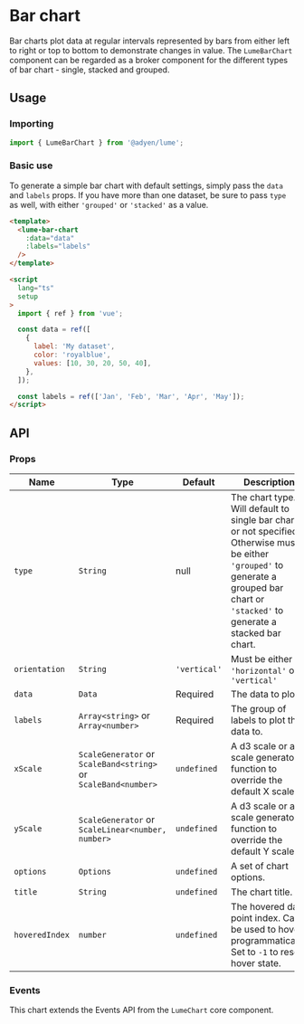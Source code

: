 # Bar chart

Bar charts plot data at regular intervals represented by bars from either left to right or top to bottom to demonstrate changes in value. The `LumeBarChart` component can be regarded as a broker component for the different types of bar chart - single, stacked and grouped.

## Usage

### Importing

```ts
import { LumeBarChart } from '@adyen/lume';
```

### Basic use

To generate a simple bar chart with default settings, simply pass the `data` and `labels` props. If you have more than one dataset, be sure to pass `type` as well, with either `'grouped'` or `'stacked'` as a value.

```html
<template>
  <lume-bar-chart
    :data="data"
    :labels="labels"
  />
</template>

<script
  lang="ts"
  setup
>
  import { ref } from 'vue';

  const data = ref([
    {
      label: 'My dataset',
      color: 'royalblue',
      values: [10, 30, 20, 50, 40],
    },
  ]);

  const labels = ref(['Jan', 'Feb', 'Mar', 'Apr', 'May']);
</script>
```

## API

### Props

| Name           | Type                                                           | Default      | Description                                                                                                                                                                             |
| -------------- | -------------------------------------------------------------- | ------------ | --------------------------------------------------------------------------------------------------------------------------------------------------------------------------------------- |
| `type`         | `String`                                                       | null         | The chart type. Will default to single bar chart or not specified. Otherwise must be either `'grouped'` to generate a grouped bar chart or `'stacked'` to generate a stacked bar chart. |
| `orientation`  | `String`                                                       | `'vertical'` | Must be either `'horizontal'` or `'vertical'`                                                                                                                                           |
| `data`         | `Data`                                                         | Required     | The data to plot.                                                                                                                                                                       |
| `labels`       | `Array<string>` or `Array<number>`                             | Required     | The group of labels to plot the data to.                                                                                                                                                |
| `xScale`       | `ScaleGenerator` or `ScaleBand<string>` or `ScaleBand<number>` | `undefined`  | A d3 scale or a scale generator function to override the default X scale.                                                                                                               |
| `yScale`       | `ScaleGenerator` or `ScaleLinear<number, number>`              | `undefined`  | A d3 scale or a scale generator function to override the default Y scale.                                                                                                               |
| `options`      | `Options`                                                      | `undefined`  | A set of chart options.                                                                                                                                                                 |
| `title`        | `String`                                                       | `undefined`  | The chart title.                                                                                                                                                                        |
| `hoveredIndex` | `number`                                                       | `undefined`  | The hovered data point index. Can be used to hover programmatically. Set to `-1` to reset hover state.                                                                                  |

### Events

This chart extends the Events API from the `LumeChart` core component.
